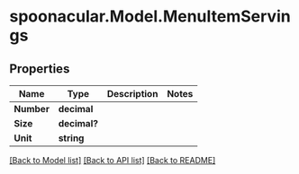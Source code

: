 # spoonacular.Model.MenuItemServings

## Properties

Name | Type | Description | Notes
------------ | ------------- | ------------- | -------------
**Number** | **decimal** |  | 
**Size** | **decimal?** |  | 
**Unit** | **string** |  | 

[[Back to Model list]](../README.md#documentation-for-models) [[Back to API list]](../README.md#documentation-for-api-endpoints) [[Back to README]](../README.md)

